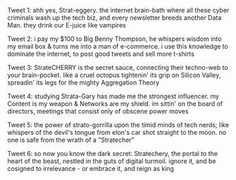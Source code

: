 Tweet 1:
ahh yes, Strat-eggery. the internet brain-bath where all these cyber criminals wash up the tech biz, and every newsletter breeds another Data Man. they drink our E-juice like vampires

Tweet 2:
i pay my $100 to Big Benny Thompson, he whispers wisdom into my email box & turns me into a man of e-commerce. i use this knowledge to dominate the internet, to post good tweets and sell more t-shirts

Tweet 3:
StrateCHERRY is the secret sauce, connecting their techno-web to your brain-pocket. like a cruel octopus tightenin' its grip on Silicon Valley, spreadin' its legs for the mighty Aggregation Theory

Tweet 4:
studying Strata-Gary has made me the strongest influencer. my Content is my weapon & Networks are my shield. im sittin' on the board of directors, meetings that consist only of obscene power moves

Tweet 5:
the power of strato-gorrilla upon the timid minds of tech nerds; like whispers of the devil's tongue from elon's car shot straight to the moon. no one is safe from the wrath of a "Stratecher"

Tweet 6:
so now you know the dark secret: Stratechery, the portal to the heart of the beast, nestled in the guts of digital turmoil. ignore it, and be cosigned to irrelevance - or embrace it, and reign as king